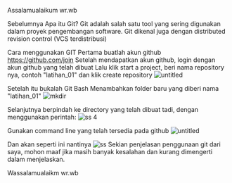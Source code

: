 Assalamualaikum wr.wb

Sebelumnya Apa itu Git?
Git adalah salah satu tool yang sering digunakan dalam proyek pengembangan software.
Git dikenal juga dengan distributed revision control (VCS terdistribusi)

Cara menggunakan GIT
Pertama buatlah akun github
https://github.com/join
Setelah mendapatkan akun github, login dengan akun github yang telah dibuat
Lalu klik start a project, beri nama repository nya, contoh "latihan_01" dan klik create repository
![untitled](https://user-images.githubusercontent.com/46733869/51738407-b2ad7580-20c1-11e9-9125-29a1fa2433e6.png)

Setelah itu bukalah Git Bash
Menambahkan folder baru yang diberi nama "latihan_01"
![mkdir](https://user-images.githubusercontent.com/46733869/51738865-b7bef480-20c2-11e9-8485-4a55164ce685.png)

Selanjutnya berpindah ke directory yang telah dibuat tadi, dengan menggunakan perintah:
![ss 4](https://user-images.githubusercontent.com/46733869/51739048-21d79980-20c3-11e9-9b5c-352c630b9aa4.png)

Gunakan command line yang telah tersedia pada github
![untitled](https://user-images.githubusercontent.com/46733869/51739265-9f030e80-20c3-11e9-834f-c8a402f8df7a.png)

Dan akan seperti ini nantinya
![ss](https://user-images.githubusercontent.com/46733869/51739462-15077580-20c4-11e9-9a4d-83396f83e5fc.png)
Sekian penjelasan penggunaan git dari saya, mohon maaf jika masih banyak kesalahan dan kurang dimengerti dalam menjelaskan.

Wassalamualaikm wr.wb
